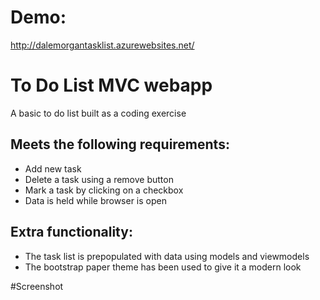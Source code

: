 # Demo:
http://dalemorgantasklist.azurewebsites.net/

# To Do List MVC webapp
A basic to do list built as a coding exercise

## Meets the following requirements:
* Add new task
* Delete a task using a remove button
* Mark a task by clicking on a checkbox
* Data is held while browser is open

## Extra functionality:
* The task list is prepopulated with data using models and viewmodels
* The bootstrap paper theme has been used to give it a modern look

#Screenshot
